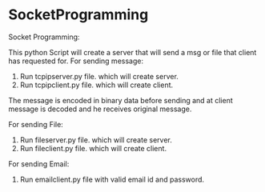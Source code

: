 # SocketProgramming
Socket Programming:

This python Script will create a server that will send a msg or file that client has requested for.
For sending message:
1. Run tcpipserver.py file.
    which will create server.
2. Run tcpipclient.py file.
    which will create client.
    
The message is encoded in binary data before sending and at client message is decoded and he receives original message.

For sending File:
1. Run fileserver.py file.
    which will create server.
2. Run fileclient.py file.
    which will create client.
    
    
For sending Email:
1. Run emailclient.py file with valid email id and password.
